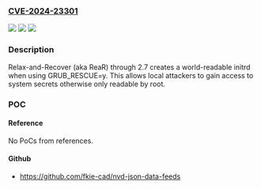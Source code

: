 ### [CVE-2024-23301](https://cve.mitre.org/cgi-bin/cvename.cgi?name=CVE-2024-23301)
![](https://img.shields.io/static/v1?label=Product&message=n%2Fa&color=blue)
![](https://img.shields.io/static/v1?label=Version&message=n%2Fa&color=blue)
![](https://img.shields.io/static/v1?label=Vulnerability&message=n%2Fa&color=brighgreen)

### Description

Relax-and-Recover (aka ReaR) through 2.7 creates a world-readable initrd when using GRUB_RESCUE=y. This allows local attackers to gain access to system secrets otherwise only readable by root.

### POC

#### Reference
No PoCs from references.

#### Github
- https://github.com/fkie-cad/nvd-json-data-feeds


